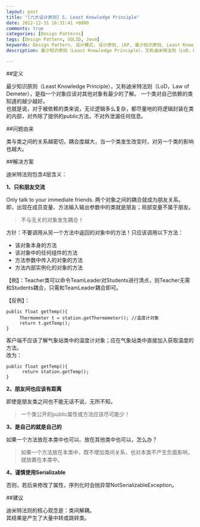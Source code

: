 ```yaml
---
layout: post
title: "[六大设计原则] 5. Least Knowledge Principle"
date: 2012-12-31 16:31:41 +0800
comments: true
categories: [Design Patterns]
tags: [Design Pattern, SOLID, Java] 
keywords: Design Pattern, 设计模式, 设计原则, LKP, 最少知识原则, Least Knowledge Principle, Law of Demeter  
description: 最少知识原则（Least Knowledge Principle），又称迪米特法则（LoD，Law of Demeter），是指一个对象应该对其他对象有最少的了解。一个类对自己依赖的类知道的越少越好。 也就是说，对于被依赖的类来说，无论逻辑多么复杂，都尽量地的将逻辑封装在类的内部，对外除了提供的public方法，不对外泄漏任何信息。

---
```

##定义

最少知识原则（Least Knowledge Principle），又称迪米特法则（LoD，Law of Demeter），是指一个对象应该对其他对象有最少的了解。
一个类对自己依赖的类知道的越少越好。  
也就是说，对于被依赖的类来说，无论逻辑多么复杂，都尽量地的将逻辑封装在类的内部，对外除了提供的public方法，不对外泄漏任何信息。

##问题由来

类与类之间的关系越密切，耦合度越大，当一个类发生改变时，对另一个类的影响也越大。
<!--more-->

##解决方案

迪米特法则包含4层含义：  

**1、只和朋友交流**  

Only talk to your immediate friends. 两个对象之间的耦合就成为朋友关系。即，出现在成员变量、方法输入输出参数中的类就是朋友；局部变量不属于朋友。  

>不与无关的对象发生耦合！  

方针：不要调用从另一个方法中返回的对象中的方法！只应该调用以下方法：
  
- 该对象本身的方法  
- 该对象中的任何组件的方法  
- 方法参数中传入的对象的方法  
- 方法内部实例化的对象的方法  



【例】：Teacher类可以命令TeamLeader对Students进行清点，则Teacher无需和Students耦合，只需和TeamLeader耦合即可。

【反例】：  
``` 
public float getTemp(){  
     Thermometer t = station.getThermometer(); //温度计对象 
     return t.getTemp();  
}
```
 
 
客户端不应该了解气象站类中的温度计对象；应在气象站类中直接加入获取温度的方法。  
改为：
``` 
public float getTemp(){  
      return station.getTemp();  
}
```

**2、朋友间也应该有距离**  

即使是朋友类之间也不能无话不说，无所不知。  

>一个类公开的public属性或方法应该尽可能少！

**3、是自己的就是自己的**   

如果一个方法放在本类中也可以、放在其他类中也可以，怎么办？  

>如果一个方法放在本类中，既不增加类间关系，也对本类不产生负面影响，就放置在本类中。

**4、谨慎使用Serializable**  

否则，若后来修改了属性，序列化时会抛异常NotSerializableException。

##建议

迪米特法则的核心观念是：类间解耦。  
其结果是产生了大量中转或跳转类。  

<!--Google Adsense-->
<p class="meta" style="text-align:center">
	<!-- 789*90 -->
	<script async src="//pagead2.googlesyndication.com/pagead/js/adsbygoogle.js"></script>
	<ins class="adsbygoogle"
	     style="display:inline-block;width:789px;height:90px"
	     data-ad-client="ca-pub-6393503301700908"
	     data-ad-slot="7806666870"></ins>
	<script>
	(adsbygoogle = window.adsbygoogle || []).push({});
	</script>
</p>